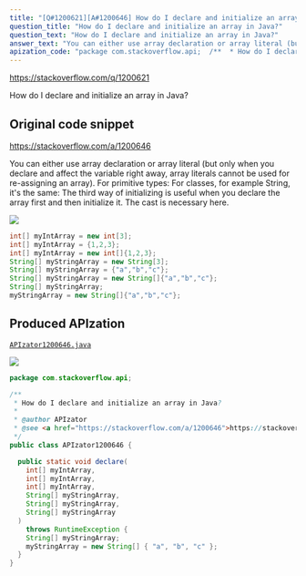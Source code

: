 ```yaml
---
title: "[Q#1200621][A#1200646] How do I declare and initialize an array in Java?"
question_title: "How do I declare and initialize an array in Java?"
question_text: "How do I declare and initialize an array in Java?"
answer_text: "You can either use array declaration or array literal (but only when you declare and affect the variable right away, array literals cannot be used for re-assigning an array). For primitive types: For classes, for example String, it's the same: The third way of initializing is useful when you declare the array first and then initialize it. The cast is necessary here."
apization_code: "package com.stackoverflow.api;  /**  * How do I declare and initialize an array in Java?  *  * @author APIzator  * @see <a href=\"https://stackoverflow.com/a/1200646\">https://stackoverflow.com/a/1200646</a>  */ public class APIzator1200646 {    public static void declare(     int[] myIntArray,     int[] myIntArray,     int[] myIntArray,     String[] myStringArray,     String[] myStringArray,     String[] myStringArray   )     throws RuntimeException {     String[] myStringArray;     myStringArray = new String[] { \"a\", \"b\", \"c\" };   } }"
---
```


https://stackoverflow.com/q/1200621

How do I declare and initialize an array in Java?



## Original code snippet

https://stackoverflow.com/a/1200646

You can either use array declaration or array literal (but only when you declare and affect the variable right away, array literals cannot be used for re-assigning an array).
For primitive types:
For classes, for example String, it&#x27;s the same:
The third way of initializing is useful when you declare the array first and then initialize it. The cast is necessary here.

<div class="code-logo"><img src="/stackoverflow.png" /></div>

```java
int[] myIntArray = new int[3];
int[] myIntArray = {1,2,3};
int[] myIntArray = new int[]{1,2,3};
String[] myStringArray = new String[3];
String[] myStringArray = {"a","b","c"};
String[] myStringArray = new String[]{"a","b","c"};
String[] myStringArray;
myStringArray = new String[]{"a","b","c"};
```

## Produced APIzation

[`APIzator1200646.java`](https://github.com/pasqualesalza/apization-temp-data/raw/master/search/APIzator1200646.java)

<div class="code-logo"><img src="/apizator.png" /></div>

```java
package com.stackoverflow.api;

/**
 * How do I declare and initialize an array in Java?
 *
 * @author APIzator
 * @see <a href="https://stackoverflow.com/a/1200646">https://stackoverflow.com/a/1200646</a>
 */
public class APIzator1200646 {

  public static void declare(
    int[] myIntArray,
    int[] myIntArray,
    int[] myIntArray,
    String[] myStringArray,
    String[] myStringArray,
    String[] myStringArray
  )
    throws RuntimeException {
    String[] myStringArray;
    myStringArray = new String[] { "a", "b", "c" };
  }
}

```